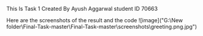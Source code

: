 This Is Task 1 
Created By Ayush Aggarwal student ID 70663

Here are the screenshots of the result and the code
![image]("G:\New folder\Final-Task-master\Final-Task-master\screenshots\greeting.png.jpg")
